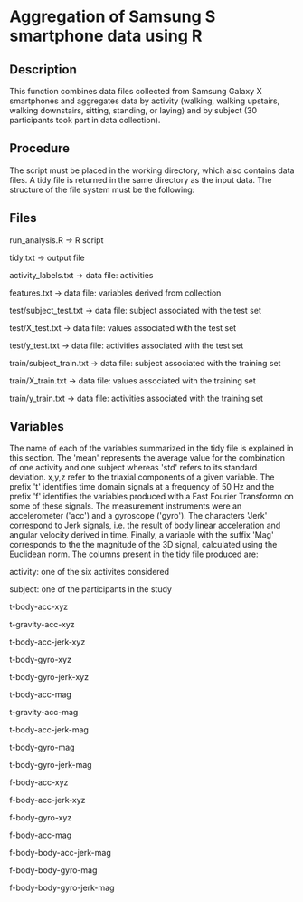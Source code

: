 # Aggregation of Samsung S smartphone data using R

## Description
This function combines data files collected from Samsung Galaxy X smartphones and aggregates data by activity (walking, walking upstairs, walking downstairs, sitting, standing, or laying) and by subject (30 participants took part in data collection).

## Procedure
The script must be placed in the working directory, which also contains data files. A tidy file is returned in the same directory as the input data. The structure of the file system must be the following:

## Files

run_analysis.R -> R script

tidy.txt -> output file

activity_labels.txt -> data file: activities

features.txt -> data file: variables derived from collection

test/subject_test.txt -> data file: subject    associated with the test set

test/X_test.txt -> data file: values     associated with the test set

test/y_test.txt -> data file: activities associated with the test set

train/subject_train.txt -> data file: subject    associated with the training set

train/X_train.txt -> data file: values     associated with the training set

train/y_train.txt -> data file: activities associated with the training set

## Variables

The name of each of the variables summarized in the tidy file is explained in this section. The 'mean' represents the average value for the combination of one activity and one subject whereas 'std' refers to its standard deviation. x,y,z refer to the triaxial components of a given variable. The prefix 't' identifies time domain signals at a frequency of 50 Hz and the prefix 'f' identifies the variables produced with a Fast Fourier Transformn on some of these signals. The measurement instruments were an accelerometer ('acc') and a gyroscope ('gyro'). The characters 'Jerk' correspond to Jerk signals, i.e. the result of body linear acceleration and angular velocity derived in time. Finally, a variable with the suffix 'Mag' corresponds to the the magnitude of the 3D signal, calculated using the Euclidean norm. The columns present in the tidy file produced are:

activity: one of the six activites considered

subject: one of the participants in the study

t-body-acc-xyz

t-gravity-acc-xyz

t-body-acc-jerk-xyz

t-body-gyro-xyz

t-body-gyro-jerk-xyz

t-body-acc-mag

t-gravity-acc-mag

t-body-acc-jerk-mag

t-body-gyro-mag

t-body-gyro-jerk-mag

f-body-acc-xyz

f-body-acc-jerk-xyz

f-body-gyro-xyz

f-body-acc-mag

f-body-body-acc-jerk-mag

f-body-body-gyro-mag

f-body-body-gyro-jerk-mag
